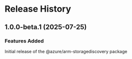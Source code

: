 # Release History
    
## 1.0.0-beta.1 (2025-07-25)

### Features Added

Initial release of the @azure/arm-storagediscovery package
